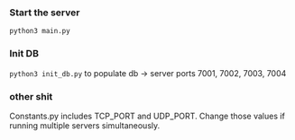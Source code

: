 ### Start the server

`python3 main.py`

### Init DB

`python3 init_db.py` to populate db -> server ports 7001, 7002, 7003, 7004

### other shit

Constants.py includes TCP_PORT and UDP_PORT.
Change those values if running multiple servers simultaneously.

